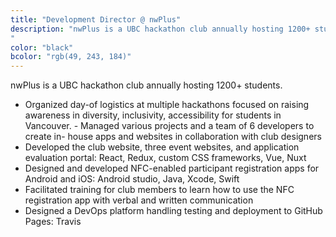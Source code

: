 ```yaml
---
title: "Development Director @ nwPlus"
description: "nwPlus is a UBC hackathon club annually hosting 1200+ students. I led a team of 6 developer to create websites and tools used to run our hackathons.
"
color: "black"
bcolor: "rgb(49, 243, 184)"
---
```

nwPlus is a UBC hackathon club annually hosting 1200+ students. 
- Organized day-of logistics at multiple hackathons focused on raising awareness in diversity, inclusivity, accessibility for students in Vancouver.  - Managed various projects and a team of 6 developers to create in- house apps and websites in collaboration with club designers
- Developed the club website, three event websites, and application evaluation portal: React, Redux, custom CSS frameworks, Vue, Nuxt
- Designed and developed NFC-enabled participant registration apps for Android and iOS: Android studio, Java, Xcode, Swift 
- Facilitated training for club members to learn how to use the NFC registration app with verbal and written communication 
- Designed a DevOps platform handling testing and deployment to GitHub Pages: Travis